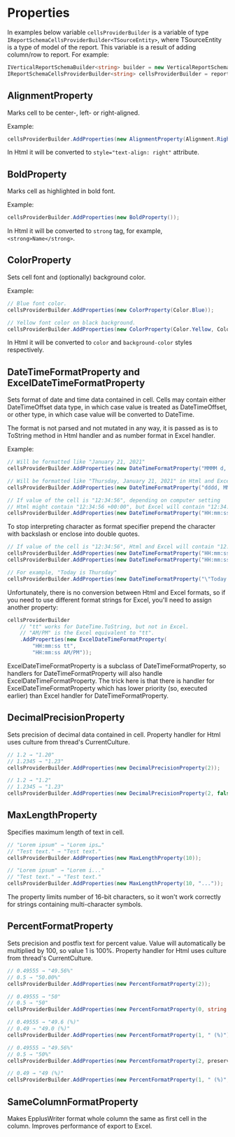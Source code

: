 # Properties

In examples below variable `cellsProviderBuilder` is a variable of type `IReportSchemaCellsProviderBuilder<TSourceEntity>`, where TSourceEntity is a type of model of the report. This variable is a result of adding column/row to report. For example:

```c#
IVerticalReportSchemaBuilder<string> builder = new VerticalReportSchemaBuilder<string>();
IReportSchemaCellsProviderBuilder<string> cellsProviderBuilder = reportBuilder.AddColumn("Value");
```

## AlignmentProperty

Marks cell to be center-, left- or right-aligned.

Example:
```c#
cellsProviderBuilder.AddProperties(new AlignmentProperty(Alignment.Right));
```

In Html it will be converted to `style="text-align: right"` attribute.

## BoldProperty

Marks cell as highlighted in bold font.

Example:
```c#
cellsProviderBuilder.AddProperties(new BoldProperty());
```

In Html it will be converted to `strong` tag, for example, `<strong>Name</strong>`.

## ColorProperty

Sets cell font and (optionally) background color.

Example:
```c#
// Blue font color.
cellsProviderBuilder.AddProperties(new ColorProperty(Color.Blue));

// Yellow font color on black background.
cellsProviderBuilder.AddProperties(new ColorProperty(Color.Yellow, Color.Black));
```

In Html it will be converted to `color` and `background-color` styles respectively.

## DateTimeFormatProperty and ExcelDateTimeFormatProperty

Sets format of date and time data contained in cell. Cells may contain either DateTimeOffset data type, in which case value is treated as DateTimeOffset, or other type, in which case value will be converted to DateTime.

The format is not parsed and not mutated in any way, it is passed as is to ToString method in Html handler and as number format in Excel handler.

Example:

```c#
// Will be formatted like "January 21, 2021"
cellsProviderBuilder.AddProperties(new DateTimeFormatProperty("MMMM d, yyyy"));

// Will be formatted like "Thursday, January 21, 2021" in Html and Excel.
cellsProviderBuilder.AddProperties(new DateTimeFormatProperty("dddd, MMMM d, yyyy"));

// If value of the cell is "12:34:56", depending on computer setting
// Html might contain "12:34:56 +00:00", but Excel will contain "12:34:56 K"
cellsProviderBuilder.AddProperties(new DateTimeFormatProperty("HH:mm:ss K"));
```

To stop interpreting character as format specifier prepend the character with backslash or enclose into double quotes.

```c#
// If value of the cell is "12:34:56", Html and Excel will contain "12:34:56 K"
cellsProviderBuilder.AddProperties(new DateTimeFormatProperty("HH:mm:ss \"K\""));
cellsProviderBuilder.AddProperties(new DateTimeFormatProperty("HH:mm:ss \\K"));

// For example, "Today is Thursday"
cellsProviderBuilder.AddProperties(new DateTimeFormatProperty("\"Today is \"dddd"));
```

Unfortunately, there is no conversion between Html and Excel formats, so if you need to use different format strings for Excel, you'll need to assign another property:

```c#
cellsProviderBuilder
    // "tt" works for DateTime.ToString, but not in Excel.
    // "AM/PM" is the Excel equivalent to "tt".
    .AddProperties(new ExcelDateTimeFormatProperty(
        "HH:mm:ss tt",
        "HH:mm:ss AM/PM"));
```

ExcelDateTimeFormatProperty is a subclass of DateTimeFormatProperty, so handlers for DateTimeFormatProperty will also handle ExcelDateTimeFormatProperty. The trick here is that there is handler for ExcelDateTimeFormatProperty which has lower priority (so, executed earlier) than Excel handler for DateTimeFormatProperty.

## DecimalPrecisionProperty

Sets precision of decimal data contained in cell. Property handler for Html uses culture from thread's CurrentCulture.

```c#
// 1.2 → "1.20"
// 1.2345 → "1.23"
cellsProviderBuilder.AddProperties(new DecimalPrecisionProperty(2));

// 1.2 → "1.2"
// 1.2345 → "1.23"
cellsProviderBuilder.AddProperties(new DecimalPrecisionProperty(2, false));
```

## MaxLengthProperty

Specifies maximum length of text in cell.

```c#
// "Lorem ipsum" → "Lorem ips…"
// "Test text." → "Test text."
cellsProviderBuilder.AddProperties(new MaxLengthProperty(10));

// "Lorem ipsum" → "Lorem i..."
// "Test text." → "Test text."
cellsProviderBuilder.AddProperties(new MaxLengthProperty(10, "..."));
```

The property limits number of 16-bit characters, so it won't work correctly for strings containing multi-character symbols.

## PercentFormatProperty

Sets precision and postfix text for percent value. Value will automatically be multiplied by 100, so value 1 is 100%. Property handler for Html uses culture from thread's CurrentCulture.

```c#
// 0.49555 → "49.56%"
// 0.5 → "50.00%"
cellsProviderBuilder.AddProperties(new PercentFormatProperty(2));

// 0.49555 → "50"
// 0.5 → "50"
cellsProviderBuilder.AddProperties(new PercentFormatProperty(0, string.Empty));

// 0.49555 → "49.6 (%)"
// 0.49 → "49.0 (%)"
cellsProviderBuilder.AddProperties(new PercentFormatProperty(1, " (%)"));

// 0.49555 → "49.56%"
// 0.5 → "50%"
cellsProviderBuilder.AddProperties(new PercentFormatProperty(2, preserveTrailingZeros: false));

// 0.49 → "49 (%)"
cellsProviderBuilder.AddProperties(new PercentFormatProperty(1, " (%)", false));
```

## SameColumnFormatProperty

Makes EpplusWriter format whole column the same as first cell in the column. Improves performance of export to Excel.

